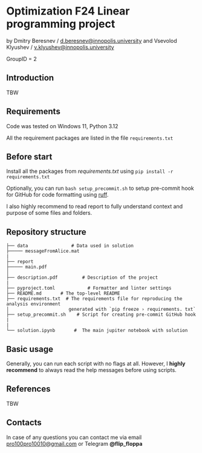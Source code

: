 # Optimization F24 Linear programming project

by Dmitry Beresnev / <d.beresnev@innopolis.university>
and Vsevolod Klyushev / <v.klyushev@innopolis.university>

GroupID = 2

## Introduction

TBW

## Requirements

Code was tested on Windows 11, Python 3.12

All the requirement packages are listed in the file `requirements.txt`

## Before start

Install all the packages from _requirements.txt_ using `pip install -r requirements.txt`

Optionally, you can run `bash setup_precommit.sh` to setup pre-commit hook for GitHub for code formatting using [ruff](https://docs.astral.sh/ruff/).

I also highly recommend to read report to fully understand context and purpose of some files and folders.

## Repository structure

```text
├── data                # Data used in solution
├───── messageFromAlice.mat
|
├── report
├───── main.pdf
│
├── description.pdf         # Description of the project
|
├── pyproject.toml            # Formatter and linter settings
├── README.md       # The top-level README
├── requirements.txt  # The requirements file for reproducing the analysis environment
│                      generated with `pip freeze › requirements. txt`
├── setup_precommit.sh    # Script for creating pre-commit GitHub hook
|
|
└── solution.ipynb       #  The main jupiter notebook with solution
```

## Basic usage

<!-- This section briefly describes how to use scripts from `benchmark/` folder.

For all scripts help messages are available with `-h` flag. For example, `python ./benchmark/evaluate.py -h` explains all the available flags and their purpose.
Generally, for all scripts two modes are available: verbose and non-verbose.
By default verbose mode is active, and to run the script in silent mode you need the `--no-verbose` flag. -->

Generally, you can run each script with no flags at all. However, I **highly recommend** to always read the help messages before using scripts.

<!-- `./benchmark/evaluate.py` script is used for model performance evaluation.
You can specify model (by path) and data (also by path) for evaluation. Note, that by default script interprets data path
as path to the folder with several .csv files. If you want to pass single file, enable file mode by `-f` flag.
Be default, resulting data is saved to `./benchmark/data/generated/`.

`./benchmark/interactive.py` script is used for real-time interaction with model.
You can specify user parameters, such as age (i.e. `-a 21`),
occupation (i.e. `-o 19` for student),
gender (i.e. `-g 1` for male)
and favorite movies (i.e. `-f 1 56` for "Toy Story" and "Pulp Fiction") to get new movies recommendation. -->

## References

TBW

<!-- ### Metrics

- [Retrieval precision on K](https://pytorch.org/torcheval/main/generated/torcheval.metrics.functional.retrieval_precision.html)
- [MAP@K](https://machinelearninginterview.com/topics/machine-learning/mapatk_evaluation_metric_for_ranking/)

### Datasets

- [MovieLens 100K dataset](https://grouplens.org/datasets/movielens/100k/) -->

## Contacts

In case of any questions you can contact me via email <pro100pro10010@gmail.com> or Telegram **@flip_floppa**
